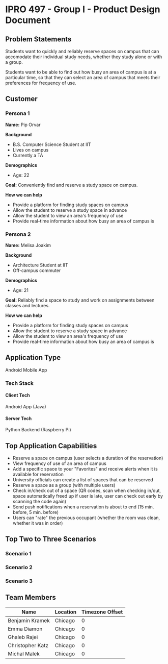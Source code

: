 # IPRO 497 - Group I - Product Design Document #

## Problem Statements ##

Students want to quickly and reliably reserve spaces on campus that can accomodate their individual study needs, whether they study alone or with a group.

Students want to be able to find out how busy an area of campus is at a particular time, so that they can select an area of campus that meets their preferences for frequency of use.

## Customer ##

### Persona 1 ###

**Name:** Pip Orvar

**Background**

- B.S. Computer Science Student at IIT
- Lives on campus
- Currently a TA

**Demographics**

- Age: 22

**Goal:** Conveniently find and reserve a study space on campus.

**How we can help**

- Provide a platform for finding study spaces on campus
- Allow the student to reserve a study space in advance
- Allow the student to view an area's frequency of use
- Provide real-time information about how busy an area of campus is

### Persona 2 ###

**Name:** Melisa Joakim

**Background**

- Architecture Student at IIT
- Off-campus commuter

**Demographics**

- Age: 21

**Goal:** Reliably find a space to study and work on assignments between classes and lectures.

**How we can help**

- Provide a platform for finding study spaces on campus
- Allow the student to reserve a study space in advance
- Allow the student to view an area's frequency of use
- Provide real-time information about how busy an area of campus is

## Application Type ##

Android Mobile App

### Tech Stack ###

#### Client Tech ####

Android App (Java)

#### Server Tech ####

Python Backend (Raspberry Pi)

## Top Application Capabilities ##

- Reserve a space on campus (user selects a duration of the reservation)
- View frequency of use of an area of campus
- Add a specific space to your "Favorites" and receive alerts when it is available for reservation
- University officials can create a list of spaces that can be reserved
- Reserve a space as a group (with multiple users)
- Check in/check out of a space (QR codes, scan when checking in/out, space automatically freed up if user is late, user can check out early by scanning the code again)
- Send push notifications when a reservation is about to end (15 min. before, 5 min. before)
- Users can "rate" the previous occupant (whether the room was clean, whether it was in order)

## Top Two to Three Scenarios ##

### Scenario 1 ###

### Scenario 2 ###

### Scenario 3 ###

## Team Members ##
| Name | Location | Timezone Offset |
| ---- | -------- | --------------- |
| Benjamin Kramek | Chicago | 0 |
| Emma Diamon     | Chicago | 0 |
| Ghaleb Rajei | Chicago | 0 |
| Christopher Katz | Chicago | 0 |
| Michal Malek | Chicago | 0 |
